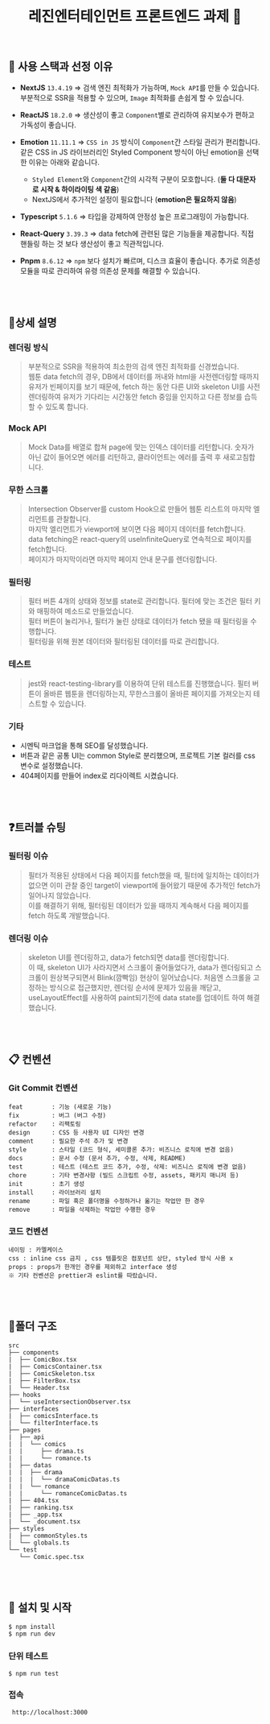 
<h1 align="center">레진엔터테인먼트 프론트엔드 과제 👋</h1>

<br>


## :wrench: 사용 스택과 선정 이유

- **NextJS** `13.4.19` => 검색 엔진 최적화가 가능하며, `Mock API`를 만들 수 있습니다. 부분적으로 SSR을 적용할 수 있으며, `Image` 최적화를 손쉽게 할 수 있습니다.

- **ReactJS** `18.2.0` => 생산성이 좋고 `Component`별로 관리하여 유지보수가 편하고 가독성이 좋습니다.

- **Emotion** `11.11.1` => `CSS in JS` 방식이 `Component`간 스타일 관리가 편리합니다. <br> 같은 CSS in JS 라이브러리인 Styled Component 방식이 아닌 emotion을 선택한 이유는 아래와 같습니다.
  - `Styled Element`와 `Component`간의 시각적 구분이 모호합니다. (**둘 다 대문자로 시작 & 하이라이팅 색 같음**)
  - NextJS에서 추가적인 설정이 필요합니다 (**emotion은 필요하지 않음**)
- **Typescript** `5.1.6` => 타입을 강제하여 안정성 높은 프로그래밍이 가능합니다.

- **React-Query** `3.39.3` => data fetch에 관련된 많은 기능들을 제공합니다. 직접 핸들링 하는 것 보다 생산성이 좋고 직관적입니다.

- **Pnpm** `8.6.12` => `npm` 보다 설치가 빠르며, 디스크 효율이 좋습니다. 추가로 의존성 모듈을 따로 관리하여 유령 의존성 문제를 해결할 수 있습니다.
<br>
<br>

##  :speech_balloon:상세 설명

### 렌더링 방식

> 부분적으로 SSR을 적용하여 최소한의 검색 엔진 최적화를 신경썼습니다. <br>웹툰 data fetch의 경우, DB에서 데이터를 꺼내와 html을 사전렌더링할 때까지 유저가 빈페이지를 보기 때문에, fetch 하는 동안 다른 UI와 skeleton UI를 사전 렌더링하여 유저가 기다리는 시간동안 fetch 중임을 인지하고 다른 정보를 습득할 수 있도록 합니다.

### Mock API

> Mock Data를 배열로 합쳐 page에 맞는 인덱스 데이터를 리턴합니다. 숫자가 아닌 값이 들어오면 에러를 리턴하고, 클라이언트는 에러를 출력 후 새로고침합니다.

### 무한 스크롤

> Intersection Observer를 custom Hook으로 만들어 웹툰 리스트의 마지막 엘리먼트를 관찰합니다. <br> 마지막 엘리먼트가 viewport에 보이면 다음 페이지 데이터를 fetch합니다. <br>
data fetching은 react-query의 useInfiniteQuery로 연속적으로 페이지를 fetch합니다. <br>
페이지가 마지막이라면 마지막 페이지 안내 문구를 렌더링합니다.

### 필터링

> 필터 버튼 4개의 상태와 정보를 state로 관리합니다. 필터에 맞는 조건은 필터 키와 매핑하여 메소드로 만들었습니다. <br>
필터 버튼이 눌리거나, 필터가 눌린 상태로 데이터가 fetch 됐을 때 필터링을 수행합니다.
<br> 필터링을 위해 원본 데이터와 필터링된 데이터를 따로 관리합니다.

### 테스트

> jest와 react-testing-library를 이용하여 단위 테스트를 진행했습니다. 필터 버튼이 올바른 웹툰을 렌더링하는지, 무한스크롤이 올바른 페이지를 가져오는지 테스트할 수 있습니다.

### 기타

- 시멘틱 마크업을 통해 SEO를 달성했습니다.
- 버튼과 같은 공통 UI는 common Style로 분리했으며, 프로젝트 기본 컬러를 css 변수로 설정했습니다.
- 404페이지를 만들어 index로 리다이렉트 시켰습니다.

<br>
<br>


## :question:트러블 슈팅

### 필터링 이슈
 
 > 필터가 적용된 상태에서 다음 페이지를 fetch했을 때, 필터에 일치하는 데이터가 없으면 이미 관찰 중인 target이 viewport에 들어왔기 때문에 추가적인 fetch가 일어나지 않았습니다. <br>
 이를 해결하기 위해, 필터링된 데이터가 있을 때까지 계속해서 다음 페이지를 fetch 하도록 개발했습니다.

### 렌더링 이슈

> skeleton UI를 렌더링하고, data가 fetch되면 data를 렌더링합니다. <br> 이 때, skeleton UI가 사라지면서 스크롤이 줄어들었다가, data가 렌더링되고 스크롤이 원상복구되면서 Blink(깜빡임) 현상이 일어났습니다.
처음엔 스크롤을 고정하는 방식으로 접근했지만, 렌더링 순서에 문제가 있음을 깨닫고, useLayoutEffect를 사용하여 paint되기전에 data state를 업데이트 하여 해결했습니다.


<br>
<br>

## :clipboard: 컨벤션

### Git Commit 컨벤션

```
feat        : 기능 (새로운 기능)
fix         : 버그 (버그 수정)
refactor    : 리팩토링
design      : CSS 등 사용자 UI 디자인 변경
comment     : 필요한 주석 추가 및 변경
style       : 스타일 (코드 형식, 세미콜론 추가: 비즈니스 로직에 변경 없음)
docs        : 문서 수정 (문서 추가, 수정, 삭제, README)
test        : 테스트 (테스트 코드 추가, 수정, 삭제: 비즈니스 로직에 변경 없음)
chore       : 기타 변경사항 (빌드 스크립트 수정, assets, 패키지 매니저 등)
init        : 초기 생성
install     : 라이브러리 설치
rename      : 파일 혹은 폴더명을 수정하거나 옮기는 작업만 한 경우
remove      : 파일을 삭제하는 작업만 수행한 경우
```

### 코드 컨벤션

```
네이밍 : 카멜케이스
css : inline css 금지 , css 템플릿은 컴포넌트 상단, styled 방식 사용 x
props : props가 한개인 경우를 제외하고 interface 생성
※ 기타 컨벤션은 prettier과 eslint를 따랐습니다.
```

<br>
<br>

## :file_folder:폴더 구조
```
src
├── components
|  ├── ComicBox.tsx
|  ├── ComicsContainer.tsx
|  ├── ComicSkeleton.tsx
|  ├── FilterBox.tsx
|  └── Header.tsx
├── hooks
|  └── useIntersectionObserver.tsx
├── interfaces
|  ├── comicsInterface.ts
|  └── filterInterface.ts
├── pages
|  ├── api
|  |  └── comics
|  |     ├── drama.ts
|  |     └── romance.ts
|  ├── datas
|  |  ├── drama
|  |  |  └── dramaComicDatas.ts
|  |  └── romance
|  |     └── romanceComicDatas.ts
|  ├── 404.tsx
|  ├── ranking.tsx
|  ├── _app.tsx
|  └── _document.tsx
├── styles
|  ├── commonStyles.ts
|  └── globals.ts
└── test
   └── Comic.spec.tsx
```

<br>
<br>

## :runner: 설치 및 시작

```bash
$ npm install
$ npm run dev
```

### 단위 테스트
```
$ npm run test
```

### 접속

```
 http://localhost:3000
```

